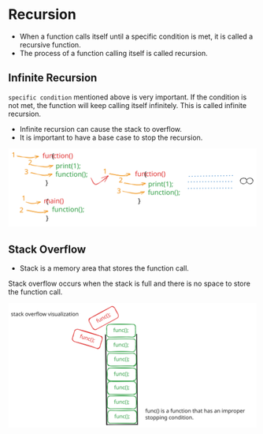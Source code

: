 # Recursion

- When a function calls itself until a specific condition is met, it is called a recursive function.
- The process of a function calling itself is called recursion.

## Infinite Recursion

`specific condition` mentioned above is very important. If the condition is not met, the function will keep calling itself infinitely. This is called infinite recursion.

- Infinite recursion can cause the stack to overflow.
- It is important to have a base case to stop the recursion.

![Infinite Recursion](./images/infinite_recursion_light.svg)

## Stack Overflow

- Stack is a memory area that stores the function call.

Stack overflow occurs when the stack is full and there is no space to store the function call.

![Stack Overflow](./images/stack_overflow_light.svg)
